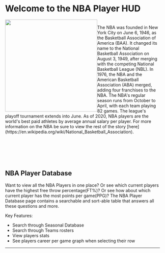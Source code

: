 # Welcome to the NBA Player HUD

<img style="float: left" src="https://media1.giphy.com/media/5h5HJRTkYEvT2o6yvJ/giphy.gif" width="300"/>
<br />
The NBA was founded in New York City on June 6, 1946, as the Basketball Association of America (BAA). It changed its name to the National Basketball Association on August 3, 1949, after merging with the competing National Basketball League (NBL). In 1976, the NBA and the American Basketball Association (ABA) merged, adding four franchises to the NBA. The NBA's regular season runs from October to April, with each team playing 82 games. The league's playoff tournament extends into June. As of 2020, NBA players are the world's best paid athletes by average annual salary per player. For more information on the NBA be sure to view the rest of the story [here](https://en.wikipedia.org/wiki/National_Basketball_Association).


<br/>
<br/>
<br/>
<br/>
<br/>
<br/>

## NBA Player Database

Want to view all the NBA Players in one place? Or see which current players have the highest free throw percentage(FT%)? Or see how about which current player has the most points per game(PPG)? The NBA Player Database page contains a searchable and sort-able table that answers all these questions and more.

Key Features:

- Search through Seasonal Database
- Search through Teams rosters
- View players stats
- See players career per game graph when selecting their row

---
